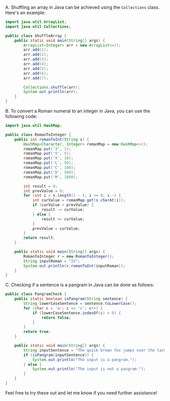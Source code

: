 
A. Shuffling an array in Java can be achieved using the `Collections` class. Here's an example:

```java
import java.util.ArrayList;
import java.util.Collections;

public class ShuffleArray {
    public static void main(String[] args) {
        ArrayList<Integer> arr = new ArrayList<>();
        arr.add(1);
        arr.add(2);
        arr.add(3);
        arr.add(4);
        arr.add(5);
        arr.add(6);
        arr.add(7);

        Collections.shuffle(arr);
        System.out.println(arr);
    }
}
```

B. To convert a Roman numeral to an integer in Java, you can use the following code:

```java
import java.util.HashMap;

public class RomanToInteger {
    public int romanToInt(String s) {
        HashMap<Character, Integer> romanMap = new HashMap<>();
        romanMap.put('I', 1);
        romanMap.put('V', 5);
        romanMap.put('X', 10);
        romanMap.put('L', 50);
        romanMap.put('C', 100);
        romanMap.put('D', 500);
        romanMap.put('M', 1000);

        int result = 0;
        int prevValue = 0;
        for (int i = s.length() - 1; i >= 0; i--) {
            int curValue = romanMap.get(s.charAt(i));
            if (curValue < prevValue) {
                result -= curValue;
            } else {
                result += curValue;
            }
            prevValue = curValue;
        }
        return result;
    }

    public static void main(String[] args) {
        RomanToInteger r = new RomanToInteger();
        String inputRoman = "IX";
        System.out.println(r.romanToInt(inputRoman));
    }
}
```

C. Checking if a sentence is a pangram in Java can be done as follows:

```java
public class PangramCheck {
    public static boolean isPangram(String sentence) {
        String lowerCaseSentence = sentence.toLowerCase();
        for (char c = 'a'; c <= 'z'; c++) {
            if (lowerCaseSentence.indexOf(c) < 0) {
                return false;
            }
        }
        return true;
    }

    public static void main(String[] args) {
        String inputSentence = "The quick brown fox jumps over the lazy dog";
        if (isPangram(inputSentence)) {
            System.out.println("The input is a pangram.");
        } else {
            System.out.println("The input is not a pangram.");
        }
    }
}
```

Feel free to try these out and let me know if you need further assistance!
